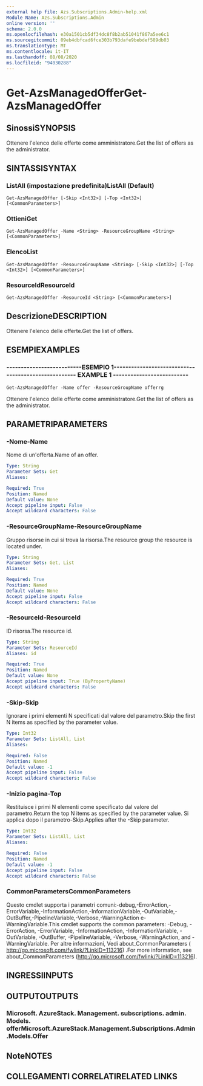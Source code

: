 ```yaml
---
external help file: Azs.Subscriptions.Admin-help.xml
Module Name: Azs.Subscriptions.Admin
online version: ''
schema: 2.0.0
ms.openlocfilehash: e30a1501cb5df34dc8f8b2ab51041f867a5ee6c1
ms.sourcegitcommit: 09eb4dbfcad6fce303b793dafe9bebdef589db03
ms.translationtype: MT
ms.contentlocale: it-IT
ms.lasthandoff: 08/08/2020
ms.locfileid: "94030288"
---
```

# <span data-ttu-id="3de69-101">Get-AzsManagedOffer</span><span class="sxs-lookup"><span data-stu-id="3de69-101">Get-AzsManagedOffer</span></span>

## <span data-ttu-id="3de69-102">Sinossi</span><span class="sxs-lookup"><span data-stu-id="3de69-102">SYNOPSIS</span></span>
<span data-ttu-id="3de69-103">Ottenere l'elenco delle offerte come amministratore.</span><span class="sxs-lookup"><span data-stu-id="3de69-103">Get the list of offers as the administrator.</span></span>

## <span data-ttu-id="3de69-104">SINTASSI</span><span class="sxs-lookup"><span data-stu-id="3de69-104">SYNTAX</span></span>

### <span data-ttu-id="3de69-105">ListAll (impostazione predefinita)</span><span class="sxs-lookup"><span data-stu-id="3de69-105">ListAll (Default)</span></span>
```
Get-AzsManagedOffer [-Skip <Int32>] [-Top <Int32>] [<CommonParameters>]
```

### <span data-ttu-id="3de69-106">Ottieni</span><span class="sxs-lookup"><span data-stu-id="3de69-106">Get</span></span>
```
Get-AzsManagedOffer -Name <String> -ResourceGroupName <String> [<CommonParameters>]
```

### <span data-ttu-id="3de69-107">Elenco</span><span class="sxs-lookup"><span data-stu-id="3de69-107">List</span></span>
```
Get-AzsManagedOffer -ResourceGroupName <String> [-Skip <Int32>] [-Top <Int32>] [<CommonParameters>]
```

### <span data-ttu-id="3de69-108">ResourceId</span><span class="sxs-lookup"><span data-stu-id="3de69-108">ResourceId</span></span>
```
Get-AzsManagedOffer -ResourceId <String> [<CommonParameters>]
```

## <span data-ttu-id="3de69-109">Descrizione</span><span class="sxs-lookup"><span data-stu-id="3de69-109">DESCRIPTION</span></span>
<span data-ttu-id="3de69-110">Ottenere l'elenco delle offerte.</span><span class="sxs-lookup"><span data-stu-id="3de69-110">Get the list of offers.</span></span>

## <span data-ttu-id="3de69-111">ESEMPI</span><span class="sxs-lookup"><span data-stu-id="3de69-111">EXAMPLES</span></span>

### <span data-ttu-id="3de69-112">--------------------------ESEMPIO 1--------------------------</span><span class="sxs-lookup"><span data-stu-id="3de69-112">-------------------------- EXAMPLE 1 --------------------------</span></span>
```
Get-AzsManagedOffer -Name offer -ResourceGroupName offerrg
```

<span data-ttu-id="3de69-113">Ottenere l'elenco delle offerte come amministratore.</span><span class="sxs-lookup"><span data-stu-id="3de69-113">Get the list of offers as the administrator.</span></span>

## <span data-ttu-id="3de69-114">PARAMETRI</span><span class="sxs-lookup"><span data-stu-id="3de69-114">PARAMETERS</span></span>

### <span data-ttu-id="3de69-115">-Nome</span><span class="sxs-lookup"><span data-stu-id="3de69-115">-Name</span></span>
<span data-ttu-id="3de69-116">Nome di un'offerta.</span><span class="sxs-lookup"><span data-stu-id="3de69-116">Name of an offer.</span></span>

```yaml
Type: String
Parameter Sets: Get
Aliases: 

Required: True
Position: Named
Default value: None
Accept pipeline input: False
Accept wildcard characters: False
```

### <span data-ttu-id="3de69-117">-ResourceGroupName</span><span class="sxs-lookup"><span data-stu-id="3de69-117">-ResourceGroupName</span></span>
<span data-ttu-id="3de69-118">Gruppo risorse in cui si trova la risorsa.</span><span class="sxs-lookup"><span data-stu-id="3de69-118">The resource group the resource is located under.</span></span>

```yaml
Type: String
Parameter Sets: Get, List
Aliases: 

Required: True
Position: Named
Default value: None
Accept pipeline input: False
Accept wildcard characters: False
```

### <span data-ttu-id="3de69-119">-ResourceId</span><span class="sxs-lookup"><span data-stu-id="3de69-119">-ResourceId</span></span>
<span data-ttu-id="3de69-120">ID risorsa.</span><span class="sxs-lookup"><span data-stu-id="3de69-120">The resource id.</span></span>

```yaml
Type: String
Parameter Sets: ResourceId
Aliases: id

Required: True
Position: Named
Default value: None
Accept pipeline input: True (ByPropertyName)
Accept wildcard characters: False
```

### <span data-ttu-id="3de69-121">-Skip</span><span class="sxs-lookup"><span data-stu-id="3de69-121">-Skip</span></span>
<span data-ttu-id="3de69-122">Ignorare i primi elementi N specificati dal valore del parametro.</span><span class="sxs-lookup"><span data-stu-id="3de69-122">Skip the first N items as specified by the parameter value.</span></span>

```yaml
Type: Int32
Parameter Sets: ListAll, List
Aliases: 

Required: False
Position: Named
Default value: -1
Accept pipeline input: False
Accept wildcard characters: False
```

### <span data-ttu-id="3de69-123">-Inizio pagina</span><span class="sxs-lookup"><span data-stu-id="3de69-123">-Top</span></span>
<span data-ttu-id="3de69-124">Restituisce i primi N elementi come specificato dal valore del parametro.</span><span class="sxs-lookup"><span data-stu-id="3de69-124">Return the top N items as specified by the parameter value.</span></span>
<span data-ttu-id="3de69-125">Si applica dopo il parametro-Skip.</span><span class="sxs-lookup"><span data-stu-id="3de69-125">Applies after the -Skip parameter.</span></span>

```yaml
Type: Int32
Parameter Sets: ListAll, List
Aliases: 

Required: False
Position: Named
Default value: -1
Accept pipeline input: False
Accept wildcard characters: False
```

### <span data-ttu-id="3de69-126">CommonParameters</span><span class="sxs-lookup"><span data-stu-id="3de69-126">CommonParameters</span></span>
<span data-ttu-id="3de69-127">Questo cmdlet supporta i parametri comuni:-debug,-ErrorAction,-ErrorVariable,-InformationAction,-InformationVariable,-OutVariable,-OutBuffer,-PipelineVariable,-Verbose,-WarningAction e-WarningVariable.</span><span class="sxs-lookup"><span data-stu-id="3de69-127">This cmdlet supports the common parameters: -Debug, -ErrorAction, -ErrorVariable, -InformationAction, -InformationVariable, -OutVariable, -OutBuffer, -PipelineVariable, -Verbose, -WarningAction, and -WarningVariable.</span></span> <span data-ttu-id="3de69-128">Per altre informazioni, Vedi about_CommonParameters ( http://go.microsoft.com/fwlink/?LinkID=113216) .</span><span class="sxs-lookup"><span data-stu-id="3de69-128">For more information, see about_CommonParameters (http://go.microsoft.com/fwlink/?LinkID=113216).</span></span>

## <span data-ttu-id="3de69-129">INGRESSI</span><span class="sxs-lookup"><span data-stu-id="3de69-129">INPUTS</span></span>

## <span data-ttu-id="3de69-130">OUTPUT</span><span class="sxs-lookup"><span data-stu-id="3de69-130">OUTPUTS</span></span>

### <span data-ttu-id="3de69-131">Microsoft. AzureStack. Management. subscriptions. admin. Models. offer</span><span class="sxs-lookup"><span data-stu-id="3de69-131">Microsoft.AzureStack.Management.Subscriptions.Admin.Models.Offer</span></span>

## <span data-ttu-id="3de69-132">Note</span><span class="sxs-lookup"><span data-stu-id="3de69-132">NOTES</span></span>

## <span data-ttu-id="3de69-133">COLLEGAMENTI CORRELATI</span><span class="sxs-lookup"><span data-stu-id="3de69-133">RELATED LINKS</span></span>

